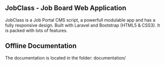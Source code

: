## JobClass - Job Board Web Application

JobClass is a Job Portal CMS script, a powerfull modulable app and has a fully responsive design. Built with Laravel and Bootstrap (HTML5 & CSS3). It is packed with lots of features.


## Offline Documentation

The documentation is located in the folder: documentation/

